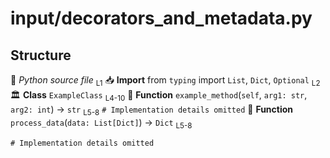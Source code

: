 # input/decorators_and_metadata.py

## Structure

💬 *Python source file* <sub>L1</sub>
📥 **Import** from `typing` import `List`, `Dict`, `Optional` <sub>L2</sub>
🏛️ **Class** `ExampleClass` <sub>L4-10</sub>
  🔧 **Function** `example_method`(`self`, `arg1: str`, `arg2: int`) → `str` <sub>L5-8</sub>
    ```
    # Implementation details omitted
    ```
🔧 **Function** `process_data`(`data: List[Dict]`) → `Dict` <sub>L5-8</sub>
  ```
  # Implementation details omitted
  ```
